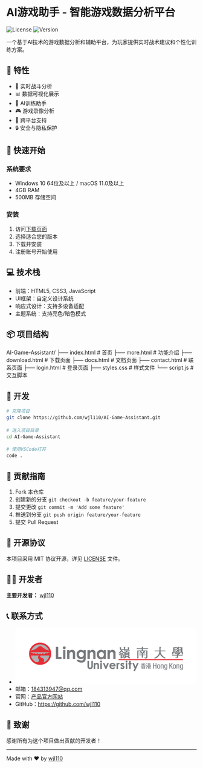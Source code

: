 # AI游戏助手 - 智能游戏数据分析平台

![License](https://img.shields.io/badge/license-MIT-blue.svg)
![Version](https://img.shields.io/badge/version-2.1.0-green.svg)

一个基于AI技术的游戏数据分析和辅助平台，为玩家提供实时战术建议和个性化训练方案。

## 🌟 特性

- 🎯 实时战斗分析
- 📊 数据可视化展示
- 🤖 AI训练助手
- 🎮 游戏录像分析
- 📱 跨平台支持
- 🔒 安全与隐私保护

## 🚀 快速开始

### 系统要求

- Windows 10 64位及以上 / macOS 11.0及以上
- 4GB RAM
- 500MB 存储空间

### 安装

1. 访问[下载页面](https://aigameassistant.com/download)
2. 选择适合您的版本
3. 下载并安装
4. 注册账号开始使用

## 💻 技术栈

- 前端：HTML5, CSS3, JavaScript
- UI框架：自定义设计系统
- 响应式设计：支持多设备适配
- 主题系统：支持亮色/暗色模式

## 📦 项目结构 

AI-Game-Assistant/
├── index.html # 首页
├── more.html # 功能介绍
├── download.html # 下载页面
├── docs.html # 文档页面
├── contact.html # 联系页面
├── login.html # 登录页面
├── styles.css # 样式文件
└── script.js # 交互脚本


## 🔨 开发

```bash
# 克隆项目
git clone https://github.com/wjl110/AI-Game-Assistant.git

# 进入项目目录
cd AI-Game-Assistant

# 使用VSCode打开
code .
```

## 🤝 贡献指南

1. Fork 本仓库
2. 创建新的分支 `git checkout -b feature/your-feature`
3. 提交更改 `git commit -m 'Add some feature'`
4. 推送到分支 `git push origin feature/your-feature`
5. 提交 Pull Request

## 📝 开源协议

本项目采用 MIT 协议开源，详见 [LICENSE](LICENSE) 文件。

## 👨‍💻 开发者

**主要开发者：** [wjl110](https://github.com/wjl110)

## 📞 联系方式
- ![香港岭南大学](/LU_StdSignature_FullColour-01.jpg)
- 邮箱：184313947@qq.com
- 官网：[产品官方网站](https://ai-pi-nine.vercel.app/)
- GitHub：https://github.com/wjl110

## 🙏 致谢

感谢所有为这个项目做出贡献的开发者！

---
Made with ❤️ by [wjl110](https://github.com/wjl110)